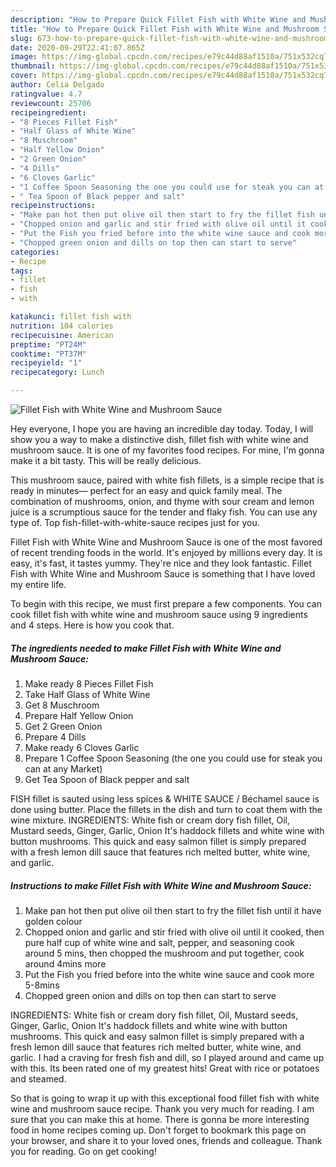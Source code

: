 ```yaml
---
description: "How to Prepare Quick Fillet Fish with White Wine and Mushroom Sauce"
title: "How to Prepare Quick Fillet Fish with White Wine and Mushroom Sauce"
slug: 673-how-to-prepare-quick-fillet-fish-with-white-wine-and-mushroom-sauce
date: 2020-09-29T22:41:07.865Z
image: https://img-global.cpcdn.com/recipes/e79c44d88af1510a/751x532cq70/fillet-fish-with-white-wine-and-mushroom-sauce-recipe-main-photo.jpg
thumbnail: https://img-global.cpcdn.com/recipes/e79c44d88af1510a/751x532cq70/fillet-fish-with-white-wine-and-mushroom-sauce-recipe-main-photo.jpg
cover: https://img-global.cpcdn.com/recipes/e79c44d88af1510a/751x532cq70/fillet-fish-with-white-wine-and-mushroom-sauce-recipe-main-photo.jpg
author: Celia Delgado
ratingvalue: 4.7
reviewcount: 25706
recipeingredient:
- "8 Pieces Fillet Fish"
- "Half Glass of White Wine"
- "8 Muschroom"
- "Half Yellow Onion"
- "2 Green Onion"
- "4 Dills"
- "6 Cloves Garlic"
- "1 Coffee Spoon Seasoning the one you could use for steak you can at any Market"
- " Tea Spoon of Black pepper and salt"
recipeinstructions:
- "Make pan hot then put olive oil then start to fry the fillet fish until it have golden colour"
- "Chopped onion and garlic and stir fried with olive oil until it cooked, then pure half cup of white wine and salt, pepper, and seasoning cook around 5 mins, then chopped the mushroom and put together, cook around 4mins more"
- "Put the Fish you fried before into the white wine sauce and cook more 5-8mins"
- "Chopped green onion and dills on top then can start to serve"
categories:
- Recipe
tags:
- fillet
- fish
- with

katakunci: fillet fish with 
nutrition: 104 calories
recipecuisine: American
preptime: "PT24M"
cooktime: "PT37M"
recipeyield: "1"
recipecategory: Lunch

---
```



![Fillet Fish with White Wine and Mushroom Sauce](https://img-global.cpcdn.com/recipes/e79c44d88af1510a/751x532cq70/fillet-fish-with-white-wine-and-mushroom-sauce-recipe-main-photo.jpg)

Hey everyone, I hope you are having an incredible day today. Today, I will show you a way to make a distinctive dish, fillet fish with white wine and mushroom sauce. It is one of my favorites food recipes. For mine, I'm gonna make it a bit tasty. This will be really delicious.

This mushroom sauce, paired with white fish fillets, is a simple recipe that is ready in minutes— perfect for an easy and quick family meal. The combination of mushrooms, onion, and thyme with sour cream and lemon juice is a scrumptious sauce for the tender and flaky fish. You can use any type of. Top fish-fillet-with-white-sauce recipes just for you.

Fillet Fish with White Wine and Mushroom Sauce is one of the most favored of recent trending foods in the world. It's enjoyed by millions every day. It is easy, it's fast, it tastes yummy. They're nice and they look fantastic. Fillet Fish with White Wine and Mushroom Sauce is something that I have loved my entire life.


To begin with this recipe, we must first prepare a few components. You can cook fillet fish with white wine and mushroom sauce using 9 ingredients and 4 steps. Here is how you cook that.

<!--inarticleads1-->

##### The ingredients needed to make Fillet Fish with White Wine and Mushroom Sauce:

1. Make ready 8 Pieces Fillet Fish
1. Take Half Glass of White Wine
1. Get 8 Muschroom
1. Prepare Half Yellow Onion
1. Get 2 Green Onion
1. Prepare 4 Dills
1. Make ready 6 Cloves Garlic
1. Prepare 1 Coffee Spoon Seasoning (the one you could use for steak you can at any Market)
1. Get  Tea Spoon of Black pepper and salt


FISH fillet is sauted using less spices &amp; WHITE SAUCE / Béchamel sauce is done using butter. Place the fillets in the dish and turn to coat them with the wine mixture. INGREDIENTS: White fish or cream dory fish fillet, Oil, Mustard seeds, Ginger, Garlic, Onion It&#39;s haddock fillets and white wine with button mushrooms. This quick and easy salmon fillet is simply prepared with a fresh lemon dill sauce that features rich melted butter, white wine, and garlic. 

<!--inarticleads2-->

##### Instructions to make Fillet Fish with White Wine and Mushroom Sauce:

1. Make pan hot then put olive oil then start to fry the fillet fish until it have golden colour
1. Chopped onion and garlic and stir fried with olive oil until it cooked, then pure half cup of white wine and salt, pepper, and seasoning cook around 5 mins, then chopped the mushroom and put together, cook around 4mins more
1. Put the Fish you fried before into the white wine sauce and cook more 5-8mins
1. Chopped green onion and dills on top then can start to serve


INGREDIENTS: White fish or cream dory fish fillet, Oil, Mustard seeds, Ginger, Garlic, Onion It&#39;s haddock fillets and white wine with button mushrooms. This quick and easy salmon fillet is simply prepared with a fresh lemon dill sauce that features rich melted butter, white wine, and garlic. I had a craving for fresh fish and dill, so I played around and came up with this. Its been rated one of my greatest hits! Great with rice or potatoes and steamed. 

So that is going to wrap it up with this exceptional food fillet fish with white wine and mushroom sauce recipe. Thank you very much for reading. I am sure that you can make this at home. There is gonna be more interesting food in home recipes coming up. Don't forget to bookmark this page on your browser, and share it to your loved ones, friends and colleague. Thank you for reading. Go on get cooking!
